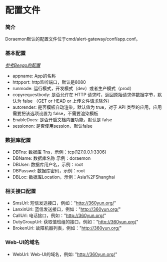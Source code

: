 # 配置文件

### 简介

Doraemon默认的配置文件位于cmd/alert-gateway/conf/app.conf。

### 基本配置

*[参考Beego的配置](https://beego.me/docs/mvc/controller/config.md)*
- appname: App的名称
- httpport: http监听端口，默认是8080
- runmode: 运行模式，开发模式（dev）或者生产模式（prod）
- copyrequestbody: 是否允许在 HTTP 请求时，返回原始请求体数据字节，默认为 false （GET or HEAD or 上传文件请求除外） 
- autorender: 是否模板自动渲染，默认值为 true，对于 API 类型的应用，应用需要把该选项设置为 false，不需要渲染模板
- EnableDocs: 是否开启文档内置功能，默认是 false
- sessionon: 是否使用session，默认false

### 数据库配置

- DBTns: 数据库 Tns，示例：tcp(127.0.0.1:3306)
- DBName: 数据库名称 示例：doraemon
- DBUser: 数据库用户名，示例：root
- DBPasswd: 数据库密码，示例：root
- DBLoc: 数据库Location，示例：Asia%2FShanghai

### 相关接口配置

- SmsUrl: 短信发送接口，例如："http://360yun.org/"
- LanxinUrl: 蓝信发送接口，例如："http://360yun.org/"
- CallUrl: 电话接口，例如："http://360yun.org/"
- DutyGroupUrl: 获取值班组的接口，例如："http://360yun.org/"
- BrokenUrl: 故障机器列表，例如："http://360yun.org/"

### Web-UI的域名

- WebUrl: Web-UI的域名，例如: "http://360yun.org/"
